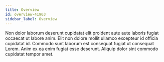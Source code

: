 ```yaml
---
title: Overview
id: overview-41903
sidebar_label: Overview
---
```


Non dolor laborum deserunt cupidatat elit proident aute aute laboris fugiat occaecat ut labore anim. Elit non dolore mollit ullamco excepteur id officia cupidatat id. Commodo sunt laborum est consequat fugiat ut consequat Lorem. Anim ex ea enim fugiat esse deserunt. Aliquip dolor sint commodo cupidatat tempor amet.

